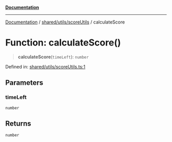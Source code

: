 [**Documentation**](../../../../README.md)

***

[Documentation](../../../../README.md) / [shared/utils/scoreUtils](../README.md) / calculateScore

# Function: calculateScore()

> **calculateScore**(`timeLeft`): `number`

Defined in: [shared/utils/scoreUtils.ts:1](https://github.com/Projet-Clovis/flashcard-games/blob/8c85f3457b48eef736423c9679a7c1b51f15688e/src/shared/utils/scoreUtils.ts#L1)

## Parameters

### timeLeft

`number`

## Returns

`number`
